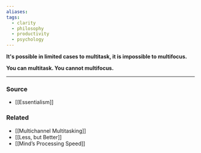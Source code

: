 ```yaml
---
aliases: 
tags:
  - clarity
  - philosophy
  - productivity
  - psychology
---
```

**It's possible in limited cases to multitask, it is impossible to multifocus.**

**You can multitask. You cannot multifocus.**

---

### Source
- [[Essentialism]]

### Related
- [[Multichannel Multitasking]]
- [[Less, but Better]]
- [[Mind’s Processing Speed]]